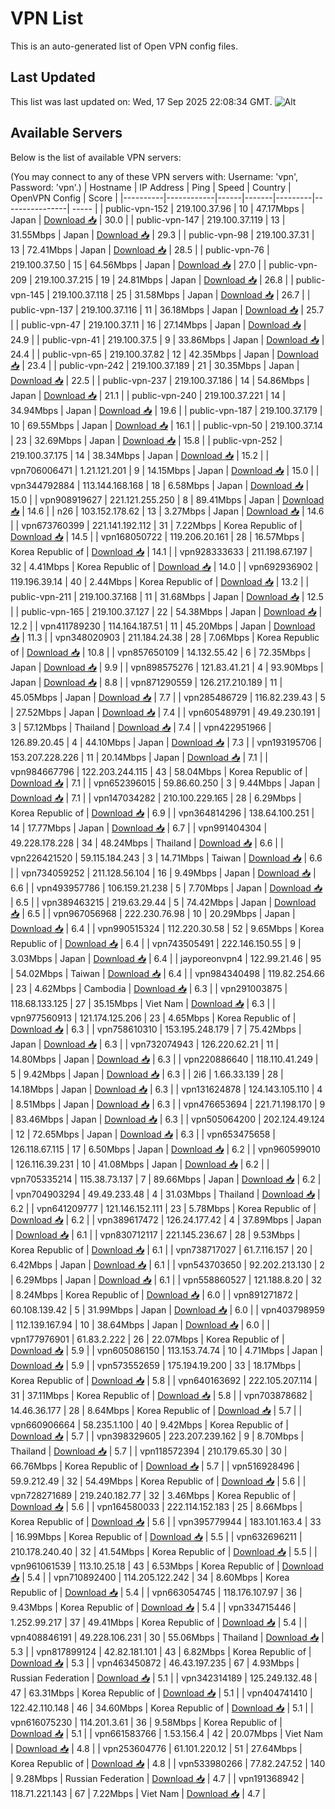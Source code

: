 # VPN List

This is an auto-generated list of Open VPN config files.

## Last Updated

This list was last updated on: Wed, 17 Sep 2025 22:08:34 GMT.
![Alt](https://repobeats.axiom.co/api/embed/186b98318ef1479477931607c1ad7d823f12451f.svg "Repobeats analytics image")

## Available Servers

Below is the list of available VPN servers:

(You may connect to any of these VPN servers with: Username: 'vpn', Password: 'vpn'.)
| Hostname | IP Address | Ping | Speed | Country | OpenVPN Config | Score |
|----------|------------|------|-------|---------|----------------| ----- |
| public-vpn-152 | 219.100.37.96 | 10 | 47.17Mbps | Japan | [Download 📥](./configs/server_0_JP.ovpn) | 30.0 |
| public-vpn-147 | 219.100.37.119 | 13 | 31.55Mbps | Japan | [Download 📥](./configs/server_1_JP.ovpn) | 29.3 |
| public-vpn-98 | 219.100.37.31 | 13 | 72.41Mbps | Japan | [Download 📥](./configs/server_2_JP.ovpn) | 28.5 |
| public-vpn-76 | 219.100.37.50 | 15 | 64.56Mbps | Japan | [Download 📥](./configs/server_3_JP.ovpn) | 27.0 |
| public-vpn-209 | 219.100.37.215 | 19 | 24.81Mbps | Japan | [Download 📥](./configs/server_4_JP.ovpn) | 26.8 |
| public-vpn-145 | 219.100.37.118 | 25 | 31.58Mbps | Japan | [Download 📥](./configs/server_5_JP.ovpn) | 26.7 |
| public-vpn-137 | 219.100.37.116 | 11 | 36.18Mbps | Japan | [Download 📥](./configs/server_6_JP.ovpn) | 25.7 |
| public-vpn-47 | 219.100.37.11 | 16 | 27.14Mbps | Japan | [Download 📥](./configs/server_7_JP.ovpn) | 24.9 |
| public-vpn-41 | 219.100.37.5 | 9 | 33.86Mbps | Japan | [Download 📥](./configs/server_8_JP.ovpn) | 24.4 |
| public-vpn-65 | 219.100.37.82 | 12 | 42.35Mbps | Japan | [Download 📥](./configs/server_9_JP.ovpn) | 23.4 |
| public-vpn-242 | 219.100.37.189 | 21 | 30.35Mbps | Japan | [Download 📥](./configs/server_10_JP.ovpn) | 22.5 |
| public-vpn-237 | 219.100.37.186 | 14 | 54.86Mbps | Japan | [Download 📥](./configs/server_11_JP.ovpn) | 21.1 |
| public-vpn-240 | 219.100.37.221 | 14 | 34.94Mbps | Japan | [Download 📥](./configs/server_12_JP.ovpn) | 19.6 |
| public-vpn-187 | 219.100.37.179 | 10 | 69.55Mbps | Japan | [Download 📥](./configs/server_13_JP.ovpn) | 16.1 |
| public-vpn-50 | 219.100.37.14 | 23 | 32.69Mbps | Japan | [Download 📥](./configs/server_14_JP.ovpn) | 15.8 |
| public-vpn-252 | 219.100.37.175 | 14 | 38.34Mbps | Japan | [Download 📥](./configs/server_15_JP.ovpn) | 15.2 |
| vpn706006471 | 1.21.121.201 | 9 | 14.15Mbps | Japan | [Download 📥](./configs/server_16_JP.ovpn) | 15.0 |
| vpn344792884 | 113.144.168.168 | 18 | 6.58Mbps | Japan | [Download 📥](./configs/server_17_JP.ovpn) | 15.0 |
| vpn908919627 | 221.121.255.250 | 8 | 89.41Mbps | Japan | [Download 📥](./configs/server_18_JP.ovpn) | 14.6 |
| n26 | 103.152.178.62 | 13 | 3.27Mbps | Japan | [Download 📥](./configs/server_19_JP.ovpn) | 14.6 |
| vpn673760399 | 221.141.192.112 | 31 | 7.22Mbps | Korea Republic of | [Download 📥](./configs/server_20_KR.ovpn) | 14.5 |
| vpn168050722 | 119.206.20.161 | 28 | 16.57Mbps | Korea Republic of | [Download 📥](./configs/server_21_KR.ovpn) | 14.1 |
| vpn928333633 | 211.198.67.197 | 32 | 4.41Mbps | Korea Republic of | [Download 📥](./configs/server_22_KR.ovpn) | 14.0 |
| vpn692936902 | 119.196.39.14 | 40 | 2.44Mbps | Korea Republic of | [Download 📥](./configs/server_23_KR.ovpn) | 13.2 |
| public-vpn-211 | 219.100.37.168 | 11 | 31.68Mbps | Japan | [Download 📥](./configs/server_24_JP.ovpn) | 12.5 |
| public-vpn-165 | 219.100.37.127 | 22 | 54.38Mbps | Japan | [Download 📥](./configs/server_25_JP.ovpn) | 12.2 |
| vpn411789230 | 114.164.187.51 | 11 | 45.20Mbps | Japan | [Download 📥](./configs/server_26_JP.ovpn) | 11.3 |
| vpn348020903 | 211.184.24.38 | 28 | 7.06Mbps | Korea Republic of | [Download 📥](./configs/server_27_KR.ovpn) | 10.8 |
| vpn857650109 | 14.132.55.42 | 6 | 72.35Mbps | Japan | [Download 📥](./configs/server_28_JP.ovpn) | 9.9 |
| vpn898575276 | 121.83.41.21 | 4 | 93.90Mbps | Japan | [Download 📥](./configs/server_29_JP.ovpn) | 8.8 |
| vpn871290559 | 126.217.210.189 | 11 | 45.05Mbps | Japan | [Download 📥](./configs/server_30_JP.ovpn) | 7.7 |
| vpn285486729 | 116.82.239.43 | 5 | 27.52Mbps | Japan | [Download 📥](./configs/server_31_JP.ovpn) | 7.4 |
| vpn605489791 | 49.49.230.191 | 3 | 57.12Mbps | Thailand | [Download 📥](./configs/server_32_TH.ovpn) | 7.4 |
| vpn422951966 | 126.89.20.45 | 4 | 44.10Mbps | Japan | [Download 📥](./configs/server_33_JP.ovpn) | 7.3 |
| vpn193195706 | 153.207.228.226 | 11 | 20.14Mbps | Japan | [Download 📥](./configs/server_34_JP.ovpn) | 7.1 |
| vpn984667796 | 122.203.244.115 | 43 | 58.04Mbps | Korea Republic of | [Download 📥](./configs/server_35_KR.ovpn) | 7.1 |
| vpn652396015 | 59.86.60.250 | 3 | 9.44Mbps | Japan | [Download 📥](./configs/server_36_JP.ovpn) | 7.1 |
| vpn147034282 | 210.100.229.165 | 28 | 6.29Mbps | Korea Republic of | [Download 📥](./configs/server_37_KR.ovpn) | 6.9 |
| vpn364814296 | 138.64.100.251 | 14 | 17.77Mbps | Japan | [Download 📥](./configs/server_38_JP.ovpn) | 6.7 |
| vpn991404304 | 49.228.178.228 | 34 | 48.24Mbps | Thailand | [Download 📥](./configs/server_39_TH.ovpn) | 6.6 |
| vpn226421520 | 59.115.184.243 | 3 | 14.71Mbps | Taiwan | [Download 📥](./configs/server_40_TW.ovpn) | 6.6 |
| vpn734059252 | 211.128.56.104 | 16 | 9.49Mbps | Japan | [Download 📥](./configs/server_41_JP.ovpn) | 6.6 |
| vpn493957786 | 106.159.21.238 | 5 | 7.70Mbps | Japan | [Download 📥](./configs/server_42_JP.ovpn) | 6.5 |
| vpn389463215 | 219.63.29.44 | 5 | 74.42Mbps | Japan | [Download 📥](./configs/server_43_JP.ovpn) | 6.5 |
| vpn967056968 | 222.230.76.98 | 10 | 20.29Mbps | Japan | [Download 📥](./configs/server_44_JP.ovpn) | 6.4 |
| vpn990515324 | 112.220.30.58 | 52 | 9.65Mbps | Korea Republic of | [Download 📥](./configs/server_45_KR.ovpn) | 6.4 |
| vpn743505491 | 222.146.150.55 | 9 | 3.03Mbps | Japan | [Download 📥](./configs/server_46_JP.ovpn) | 6.4 |
| jayporeonvpn4 | 122.99.21.46 | 95 | 54.02Mbps | Taiwan | [Download 📥](./configs/server_47_TW.ovpn) | 6.4 |
| vpn984340498 | 119.82.254.66 | 23 | 4.62Mbps | Cambodia | [Download 📥](./configs/server_48_KH.ovpn) | 6.3 |
| vpn291003875 | 118.68.133.125 | 27 | 35.15Mbps | Viet Nam | [Download 📥](./configs/server_49_VN.ovpn) | 6.3 |
| vpn977560913 | 121.174.125.206 | 23 | 4.65Mbps | Korea Republic of | [Download 📥](./configs/server_50_KR.ovpn) | 6.3 |
| vpn758610310 | 153.195.248.179 | 7 | 75.42Mbps | Japan | [Download 📥](./configs/server_51_JP.ovpn) | 6.3 |
| vpn732074943 | 126.220.62.21 | 11 | 14.80Mbps | Japan | [Download 📥](./configs/server_52_JP.ovpn) | 6.3 |
| vpn220886640 | 118.110.41.249 | 5 | 9.42Mbps | Japan | [Download 📥](./configs/server_53_JP.ovpn) | 6.3 |
| 2i6 | 1.66.33.139 | 28 | 14.18Mbps | Japan | [Download 📥](./configs/server_54_JP.ovpn) | 6.3 |
| vpn131624878 | 124.143.105.110 | 4 | 8.51Mbps | Japan | [Download 📥](./configs/server_55_JP.ovpn) | 6.3 |
| vpn476653694 | 221.71.198.170 | 9 | 83.46Mbps | Japan | [Download 📥](./configs/server_56_JP.ovpn) | 6.3 |
| vpn505064200 | 202.124.49.124 | 12 | 72.65Mbps | Japan | [Download 📥](./configs/server_57_JP.ovpn) | 6.3 |
| vpn653475658 | 126.118.67.115 | 17 | 6.50Mbps | Japan | [Download 📥](./configs/server_58_JP.ovpn) | 6.2 |
| vpn960599010 | 126.116.39.231 | 10 | 41.08Mbps | Japan | [Download 📥](./configs/server_59_JP.ovpn) | 6.2 |
| vpn705335214 | 115.38.73.137 | 7 | 89.66Mbps | Japan | [Download 📥](./configs/server_60_JP.ovpn) | 6.2 |
| vpn704903294 | 49.49.233.48 | 4 | 31.03Mbps | Thailand | [Download 📥](./configs/server_61_TH.ovpn) | 6.2 |
| vpn641209777 | 121.146.152.111 | 23 | 5.78Mbps | Korea Republic of | [Download 📥](./configs/server_62_KR.ovpn) | 6.2 |
| vpn389617472 | 126.24.177.42 | 4 | 37.89Mbps | Japan | [Download 📥](./configs/server_63_JP.ovpn) | 6.1 |
| vpn830712117 | 221.145.236.67 | 28 | 9.53Mbps | Korea Republic of | [Download 📥](./configs/server_64_KR.ovpn) | 6.1 |
| vpn738717027 | 61.7.116.157 | 20 | 6.42Mbps | Japan | [Download 📥](./configs/server_65_JP.ovpn) | 6.1 |
| vpn543703650 | 92.202.213.130 | 2 | 6.29Mbps | Japan | [Download 📥](./configs/server_66_JP.ovpn) | 6.1 |
| vpn558860527 | 121.188.8.20 | 32 | 8.24Mbps | Korea Republic of | [Download 📥](./configs/server_67_KR.ovpn) | 6.0 |
| vpn891271872 | 60.108.139.42 | 5 | 31.99Mbps | Japan | [Download 📥](./configs/server_68_JP.ovpn) | 6.0 |
| vpn403798959 | 112.139.167.94 | 10 | 38.64Mbps | Japan | [Download 📥](./configs/server_69_JP.ovpn) | 6.0 |
| vpn177976901 | 61.83.2.222 | 26 | 22.07Mbps | Korea Republic of | [Download 📥](./configs/server_70_KR.ovpn) | 5.9 |
| vpn605086150 | 113.153.74.74 | 10 | 4.71Mbps | Japan | [Download 📥](./configs/server_71_JP.ovpn) | 5.9 |
| vpn573552659 | 175.194.19.200 | 33 | 18.17Mbps | Korea Republic of | [Download 📥](./configs/server_72_KR.ovpn) | 5.8 |
| vpn640163692 | 222.105.207.114 | 31 | 37.11Mbps | Korea Republic of | [Download 📥](./configs/server_73_KR.ovpn) | 5.8 |
| vpn703878682 | 14.46.36.177 | 28 | 8.64Mbps | Korea Republic of | [Download 📥](./configs/server_74_KR.ovpn) | 5.7 |
| vpn660906664 | 58.235.1.100 | 40 | 9.42Mbps | Korea Republic of | [Download 📥](./configs/server_75_KR.ovpn) | 5.7 |
| vpn398329605 | 223.207.239.162 | 9 | 8.70Mbps | Thailand | [Download 📥](./configs/server_76_TH.ovpn) | 5.7 |
| vpn118572394 | 210.179.65.30 | 30 | 66.76Mbps | Korea Republic of | [Download 📥](./configs/server_77_KR.ovpn) | 5.7 |
| vpn516928496 | 59.9.212.49 | 32 | 54.49Mbps | Korea Republic of | [Download 📥](./configs/server_78_KR.ovpn) | 5.6 |
| vpn728271689 | 219.240.182.77 | 32 | 3.46Mbps | Korea Republic of | [Download 📥](./configs/server_79_KR.ovpn) | 5.6 |
| vpn164580033 | 222.114.152.183 | 25 | 8.66Mbps | Korea Republic of | [Download 📥](./configs/server_80_KR.ovpn) | 5.6 |
| vpn395779944 | 183.101.163.4 | 33 | 16.99Mbps | Korea Republic of | [Download 📥](./configs/server_81_KR.ovpn) | 5.5 |
| vpn632696211 | 210.178.240.40 | 32 | 41.54Mbps | Korea Republic of | [Download 📥](./configs/server_82_KR.ovpn) | 5.5 |
| vpn961061539 | 113.10.25.18 | 43 | 6.53Mbps | Korea Republic of | [Download 📥](./configs/server_83_KR.ovpn) | 5.4 |
| vpn710892400 | 114.205.122.242 | 34 | 8.60Mbps | Korea Republic of | [Download 📥](./configs/server_84_KR.ovpn) | 5.4 |
| vpn663054745 | 118.176.107.97 | 36 | 9.43Mbps | Korea Republic of | [Download 📥](./configs/server_85_KR.ovpn) | 5.4 |
| vpn334715446 | 1.252.99.217 | 37 | 49.41Mbps | Korea Republic of | [Download 📥](./configs/server_86_KR.ovpn) | 5.4 |
| vpn408846191 | 49.228.106.231 | 30 | 55.06Mbps | Thailand | [Download 📥](./configs/server_87_TH.ovpn) | 5.3 |
| vpn817899124 | 42.82.181.101 | 43 | 6.82Mbps | Korea Republic of | [Download 📥](./configs/server_88_KR.ovpn) | 5.3 |
| vpn463450872 | 46.43.197.235 | 67 | 4.93Mbps | Russian Federation | [Download 📥](./configs/server_89_RU.ovpn) | 5.1 |
| vpn342314189 | 125.249.132.48 | 47 | 63.31Mbps | Korea Republic of | [Download 📥](./configs/server_90_KR.ovpn) | 5.1 |
| vpn404741410 | 122.42.110.148 | 46 | 34.60Mbps | Korea Republic of | [Download 📥](./configs/server_91_KR.ovpn) | 5.1 |
| vpn616075230 | 114.201.3.61 | 36 | 9.58Mbps | Korea Republic of | [Download 📥](./configs/server_92_KR.ovpn) | 5.1 |
| vpn661583766 | 1.53.156.4 | 42 | 20.07Mbps | Viet Nam | [Download 📥](./configs/server_93_VN.ovpn) | 4.8 |
| vpn253604776 | 61.101.220.12 | 51 | 27.64Mbps | Korea Republic of | [Download 📥](./configs/server_94_KR.ovpn) | 4.8 |
| vpn533980266 | 77.82.247.52 | 140 | 9.28Mbps | Russian Federation | [Download 📥](./configs/server_95_RU.ovpn) | 4.7 |
| vpn191368942 | 118.71.221.143 | 67 | 7.22Mbps | Viet Nam | [Download 📥](./configs/server_96_VN.ovpn) | 4.7 |
